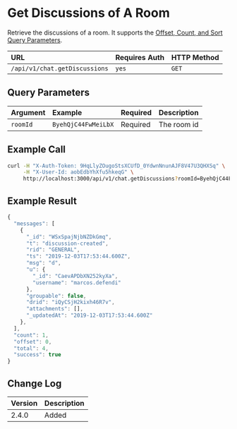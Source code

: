# Get Discussions of A Room

Retrieve the discussions of a room. It supports the [Offset, Count, and Sort Query Parameters](../others/offset-and-count-and-sort-info.md).

| URL | Requires Auth | HTTP Method |
| :--- | :--- | :--- |
| `/api/v1/chat.getDiscussions` | `yes` | `GET` |

## Query Parameters

| Argument | Example | Required | Description |
| :--- | :--- | :--- | :--- |
| `roomId` | `ByehQjC44FwMeiLbX` | Required | The room id |

## Example Call

```bash
curl -H "X-Auth-Token: 9HqLlyZOugoStsXCUfD_0YdwnNnunAJF8V47U3QHXSq" \
     -H "X-User-Id: aobEdbYhXfu5hkeqG" \
     http://localhost:3000/api/v1/chat.getDiscussions?roomId=ByehQjC44FwMeiLbX
```

## Example Result

```javascript
{
  "messages": [
    {
      "_id": "WSxSpajNjbNZDkGmq",
      "t": "discussion-created",
      "rid": "GENERAL",
      "ts": "2019-12-03T17:53:44.600Z",
      "msg": "d",
      "u": {
        "_id": "CaevAPDbXN252kyXa",
        "username": "marcos.defendi"
      },
      "groupable": false,
      "drid": "iQyCSjH2kixh46R7v",
      "attachments": [],
      "_updatedAt": "2019-12-03T17:53:44.600Z"
    },
  ],
  "count": 1,
  "offset": 0,
  "total": 4,
  "success": true
}
```

## Change Log

| Version | Description |
| :--- | :--- |
| 2.4.0 | Added |

